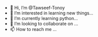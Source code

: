 - 👋 Hi, I’m @Tawseef-Tonoy
- 👀 I’m interested in learning new things...
- 🌱 I’m currently learning python...
- 💞️ I’m looking to collaborate on ...
- 📫 How to reach me ...

<!---
Tawseef-Tonoy/Tawseef-Tonoy is a ✨ special ✨ repository because its `README.md` (this file) appears on your GitHub profile.
You can click the Preview link to take a look at your changes.
--->
